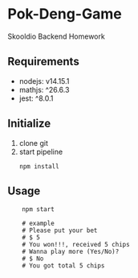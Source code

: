 # Pok-Deng-Game
Skooldio Backend Homework

## Requirements
- nodejs: v14.15.1
- mathjs: ^26.6.3
- jest: ^8.0.1

## Initialize
1. clone git
2. start pipeline
    ```
    npm install
    ```

## Usage
```
    npm start

    # example
    # Please put your bet
    # $ 5
    # You won!!!, received 5 chips
    # Wanna play more (Yes/No)?
    # $ No
    # You got total 5 chips

```
